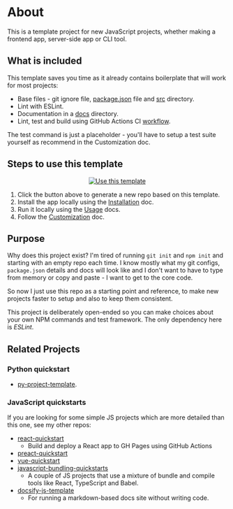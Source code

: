 # About

<!--
This page can be removed when making a new project from this one, but the documentation section of README.md and the docs directory would be good to keep.
-->

This is a template project for new JavaScript projects, whether making a frontend app, server-side app or CLI tool.

## What is included

This template saves you time as it already contains boilerplate that will work for most projects:

- Base files - git ignore file, [package.json](/package.json) file and [src](/src/) directory.
- Lint with ESLint.
- Documentation in a [docs](/docs/) directory.
- Lint, test and build using GitHub Actions CI [workflow](/.github/workflows/main.yml).

The test command is just a placeholder - you'll have to setup a test suite yourself as recommend in the Customization doc.


## Steps to use this template

<div align="center">

[![Use this template](https://img.shields.io/badge/Use_this_template-2ea44f?style=for-the-badge)](https://github.com/MichaelCurrin/vue-typescript-quickstart/generate)

</div>

1. Click the button above to generate a new repo based on this template.
2. Install the app locally using the [Installation](installation.md) doc.
3. Run it locally using the [Usage](usage.md) docs.
3. Follow the [Customization](customization.md) doc.


## Purpose

Why does this project exist? I'm tired of running `git init` and `npm init` and starting with an empty repo each time.  I know mostly what my git configs, `package.json` details and docs will look like and I don't want to have to type from memory or copy and paste - I want to get to the core code.

So now I just use this repo as a starting point and reference, to make new projects faster to setup and also to keep them consistent.

This project is deliberately open-ended so you can make choices about your own NPM commands and test framework. The only dependency here is _ESLint_.


## Related Projects

### Python quickstart

- [py-project-template](https://github.com/MichaelCurrin/py-project-template).

### JavaScript quickstarts

If you are looking for some simple JS projects which are more detailed than this one, see my other repos:

- [react-quickstart](https://github.com/MichaelCurrin/react-quickstart)
    - Build and deploy a React app to GH Pages using GitHub Actions
- [preact-quickstart](https://github.com/MichaelCurrin/preact-quickstart)
- [vue-quickstart](https://github.com/MichaelCurrin/vue-quickstart)
- [javascript-bundling-quickstarts](https://github.com/MichaelCurrin/javascript-bundling-quickstarts)
    - A couple of JS projects that use a mixture of bundle and compile tools like React, TypeScript and Babel.
- [docsify-js-template](https://github.com/MichaelCurrin/docsify-js-template)
    - For running a markdown-based docs site without writing code.
